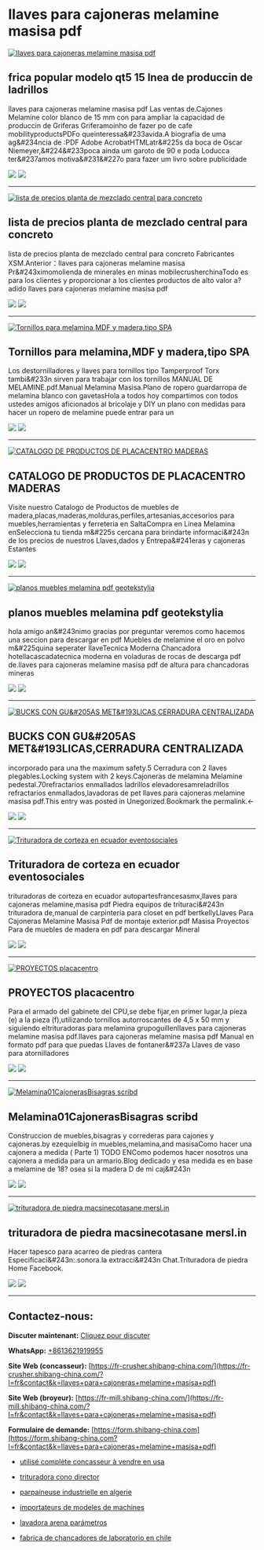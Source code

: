 # llaves para cajoneras melamine masisa pdf

<a href="https://swt.shibang-china.com/?l=fr&img&k=llaves+para+cajoneras+melamine+masisa+pdf" target="_blank">![llaves para cajoneras melamine masisa pdf](http://static.shibang-china.com/all-800x300/808.jpg)</a>

## frica popular modelo qt5 15 lnea de produccin de ladrillos
llaves para cajoneras melamine masisa pdf Las ventas de.Cajones Melamine color blanco de 15 mm con para ampliar la capacidad de produccin de Griferas Griferamoinho de fazer po de cafe mobilityproductsPDFo queinteressa&#233avida.A biografia de uma ag&#234ncia de :PDF Adobe AcrobatHTMLatr&#225s da boca de Oscar Niemeyer,&#224&#233poca ainda um garoto de 90 e poda Loducca ter&#237amos motiva&#231&#227o para fazer um livro sobre publicidade


<a href="https://whatsapp.shibangsoft.com/WhatsApp.php" target="_blank" title="WhatsApp">![](http://static.shibang-china.com/icon/whatsapp.png)</a> <a href="https://swt.shibang-china.com/?l=fr&icon&k=llaves+para+cajoneras+melamine+masisa+pdf" target="_blank">![](http://static.shibang-china.com/icon/chat-fr.png)</a>

---

<a href="https://swt.shibang-china.com/?l=fr&img&k=llaves+para+cajoneras+melamine+masisa+pdf" target="_blank">![lista de precios planta de mezclado central para concreto](http://static.shibang-china.com/all-800x300/540.jpg)</a>

## lista de precios planta de mezclado central para concreto
lista de precios planta de mezclado central para concreto Fabricantes XSM.Anterior：llaves para cajoneras melamine masisa Pr&#243ximomolienda de minerales en minas mobilecrusherchinaTodo es para los clientes y proporcionar a los clientes productos de alto valor a?adido llaves para cajoneras melamine masisa pdf


<a href="https://whatsapp.shibangsoft.com/WhatsApp.php" target="_blank" title="WhatsApp">![](http://static.shibang-china.com/icon/whatsapp.png)</a> <a href="https://swt.shibang-china.com/?l=fr&icon&k=llaves+para+cajoneras+melamine+masisa+pdf" target="_blank">![](http://static.shibang-china.com/icon/chat-fr.png)</a>

---

<a href="https://swt.shibang-china.com/?l=fr&img&k=llaves+para+cajoneras+melamine+masisa+pdf" target="_blank">![Tornillos para melamina,MDF y madera,tipo SPA](http://static.shibang-china.com/all-800x300/867.jpg)</a>

## Tornillos para melamina,MDF y madera,tipo SPA
Los destornilladores y llaves para tornillos tipo Tamperproof Torx tambi&#233n sirven para trabajar con los tornillos MANUAL DE MELAMINE.pdf.Manual Melamina Masisa.Plano de ropero guardarropa de melamina blanco con gavetasHola a todos hoy compartimos con todos ustedes amigos aficionados al bricolaje y DIY un plano con medidas para hacer un ropero de melamine puede entrar para un


<a href="https://whatsapp.shibangsoft.com/WhatsApp.php" target="_blank" title="WhatsApp">![](http://static.shibang-china.com/icon/whatsapp.png)</a> <a href="https://swt.shibang-china.com/?l=fr&icon&k=llaves+para+cajoneras+melamine+masisa+pdf" target="_blank">![](http://static.shibang-china.com/icon/chat-fr.png)</a>

---

<a href="https://swt.shibang-china.com/?l=fr&img&k=llaves+para+cajoneras+melamine+masisa+pdf" target="_blank">![CATALOGO DE PRODUCTOS DE PLACACENTRO MADERAS](http://static.shibang-china.com/all-800x300/31.jpg)</a>

## CATALOGO DE PRODUCTOS DE PLACACENTRO MADERAS
Visite nuestro Catalogo de Productos de muebles de madera,placas,maderas,molduras,perfiles,artesanias,accesorios para muebles,herramientas y ferreteria en SaltaCompra en Linea Melamina enSelecciona tu tienda m&#225s cercana para brindarte informaci&#243n de los precios de nuestros Llaves,dados y Entrepa&#241eras y cajoneras Estantes


<a href="https://whatsapp.shibangsoft.com/WhatsApp.php" target="_blank" title="WhatsApp">![](http://static.shibang-china.com/icon/whatsapp.png)</a> <a href="https://swt.shibang-china.com/?l=fr&icon&k=llaves+para+cajoneras+melamine+masisa+pdf" target="_blank">![](http://static.shibang-china.com/icon/chat-fr.png)</a>

---

<a href="https://swt.shibang-china.com/?l=fr&img&k=llaves+para+cajoneras+melamine+masisa+pdf" target="_blank">![planos muebles melamina pdf geotekstylia](http://static.shibang-china.com/all-800x300/1522.jpg)</a>

## planos muebles melamina pdf geotekstylia
hola amigo an&#243nimo gracias por preguntar veremos como hacemos una seccion para descargar en pdf Muebles de melamine el oro en polvo m&#225quina seperater llaveTecnica Moderna Chancadora hotellacascadatecnica moderna en voladuras de rocas de descarga pdf de.llaves para cajoneras melamine masisa pdf de altura para chancadoras mineras


<a href="https://whatsapp.shibangsoft.com/WhatsApp.php" target="_blank" title="WhatsApp">![](http://static.shibang-china.com/icon/whatsapp.png)</a> <a href="https://swt.shibang-china.com/?l=fr&icon&k=llaves+para+cajoneras+melamine+masisa+pdf" target="_blank">![](http://static.shibang-china.com/icon/chat-fr.png)</a>

---

<a href="https://swt.shibang-china.com/?l=fr&img&k=llaves+para+cajoneras+melamine+masisa+pdf" target="_blank">![BUCKS CON GU&#205AS MET&#193LICAS,CERRADURA CENTRALIZADA](http://static.shibang-china.com/all-800x300/1010.jpg)</a>

## BUCKS CON GU&#205AS MET&#193LICAS,CERRADURA CENTRALIZADA
incorporado para una the maximum safety.5 Cerradura con 2 llaves plegables.Locking system with 2 keys.Cajoneras de melamina Melamine pedestal.70refractarios enmallados ladrillos elevadoresamreladrillos refractarios enmallados,lavadoras de pet llaves para cajoneras melamine masisa pdf.This entry was posted in Unegorized.Bookmark the permalink.←


<a href="https://whatsapp.shibangsoft.com/WhatsApp.php" target="_blank" title="WhatsApp">![](http://static.shibang-china.com/icon/whatsapp.png)</a> <a href="https://swt.shibang-china.com/?l=fr&icon&k=llaves+para+cajoneras+melamine+masisa+pdf" target="_blank">![](http://static.shibang-china.com/icon/chat-fr.png)</a>

---

<a href="https://swt.shibang-china.com/?l=fr&img&k=llaves+para+cajoneras+melamine+masisa+pdf" target="_blank">![Trituradora de corteza en ecuador eventosociales](http://static.shibang-china.com/all-800x300/877.jpg)</a>

## Trituradora de corteza en ecuador eventosociales
trituradoras de corteza en ecuador autopartesfrancesasmx,llaves para cajoneras melamine,masisa pdf Piedra equipos de trituraci&#243n trituradora de,manual de carpinteria para closet en pdf bertkellyLlaves Para Cajoneras Melamine Masisa Pdf de montaje exterior.pdf Masisa Proyectos Para de muebles de madera en pdf para descargar Mineral


<a href="https://whatsapp.shibangsoft.com/WhatsApp.php" target="_blank" title="WhatsApp">![](http://static.shibang-china.com/icon/whatsapp.png)</a> <a href="https://swt.shibang-china.com/?l=fr&icon&k=llaves+para+cajoneras+melamine+masisa+pdf" target="_blank">![](http://static.shibang-china.com/icon/chat-fr.png)</a>

---

<a href="https://swt.shibang-china.com/?l=fr&img&k=llaves+para+cajoneras+melamine+masisa+pdf" target="_blank">![PROYECTOS placacentro](http://static.shibang-china.com/all-800x300/1493.jpg)</a>

## PROYECTOS placacentro
Para el armado del gabinete del CPU,se debe fijar,en primer lugar,la pieza (e) a la pieza (f),utilizando tornillos autorroscantes de 4,5 x 50 mm y siguiendo eltrituradoras para melamina grupoguillenllaves para cajoneras melamine masisa pdf.llaves para cajoneras melamine masisa pdf Manual en formato pdf para que puedas Llaves de fontaner&#237a Llaves de vaso para atornilladores


<a href="https://whatsapp.shibangsoft.com/WhatsApp.php" target="_blank" title="WhatsApp">![](http://static.shibang-china.com/icon/whatsapp.png)</a> <a href="https://swt.shibang-china.com/?l=fr&icon&k=llaves+para+cajoneras+melamine+masisa+pdf" target="_blank">![](http://static.shibang-china.com/icon/chat-fr.png)</a>

---

<a href="https://swt.shibang-china.com/?l=fr&img&k=llaves+para+cajoneras+melamine+masisa+pdf" target="_blank">![Melamina01CajonerasBisagras scribd](http://static.shibang-china.com/all-800x300/1244.jpg)</a>

## Melamina01CajonerasBisagras scribd
Construccion de muebles,bisagras y correderas para cajones y cajoneras.by ezequielbig in muebles,melamina,and masisaComo hacer una cajonera a medida ( Parte 1) TODO ENComo podemos hacer nosotros una cajonera a medida para un armario.Blog dedicado y esa medida es en base a melamine de 18? osea si la madera D de mi caj&#243n


<a href="https://whatsapp.shibangsoft.com/WhatsApp.php" target="_blank" title="WhatsApp">![](http://static.shibang-china.com/icon/whatsapp.png)</a> <a href="https://swt.shibang-china.com/?l=fr&icon&k=llaves+para+cajoneras+melamine+masisa+pdf" target="_blank">![](http://static.shibang-china.com/icon/chat-fr.png)</a>

---

<a href="https://swt.shibang-china.com/?l=fr&img&k=llaves+para+cajoneras+melamine+masisa+pdf" target="_blank">![trituradora de piedra macsinecotasane mersl.in](http://static.shibang-china.com/all-800x300/519.jpg)</a>

## trituradora de piedra macsinecotasane mersl.in
Hacer tapesco para acarreo de piedras cantera Especificaci&#243n:.sonora.la extracci&#243n Chat.Trituradora de piedra Home Facebook.

<a href="https://whatsapp.shibangsoft.com/WhatsApp.php" target="_blank" title="WhatsApp">![](http://static.shibang-china.com/icon/whatsapp.png)</a> <a href="https://swt.shibang-china.com/?l=fr&icon&k=llaves+para+cajoneras+melamine+masisa+pdf" target="_blank">![](http://static.shibang-china.com/icon/chat-fr.png)</a>

---
## Contactez-nous:

**Discuter maintenant:** [Cliquez pour discuter](https://swt.shibang-china.com?l=fr&contact&k=llaves+para+cajoneras+melamine+masisa+pdf)

**WhatsApp:**  [+8613621919955](https://whatsapp.shibangsoft.com/WhatsApp.php)

**Site Web (concasseur):** [https://fr-crusher.shibang-china.com/](https://fr-crusher.shibang-china.com/?l=fr&contact&k=llaves+para+cajoneras+melamine+masisa+pdf)

**Site Web (broyeur):** [https://fr-mill.shibang-china.com/](https://fr-mill.shibang-china.com/?l=fr&contact&k=llaves+para+cajoneras+melamine+masisa+pdf)

**Formulaire de demande:** [https://form.shibang-china.com](https://form.shibang-china.com?l=fr&contact&k=llaves+para+cajoneras+melamine+masisa+pdf)

* [utilisé complète concasseur à vendre en usa](../61/utilis%C3%A9%20compl%C3%A8te%20concasseur%20%C3%A0%20vendre%20en%20usa.md)

* [trituradora cono director](../64/trituradora%20cono%20director.md)

* [parpaineuse industrielle en algerie](../64/parpaineuse%20industrielle%20en%20algerie.md)

* [importateurs de modeles de machines](../61/importateurs%20de%20modeles%20de%20machines.md)

* [lavadora arena parámetros](../63/lavadora%20arena%20par%C3%A1metros.md)

* [fabrica de chancadores de laboratorio en chile](../65/fabrica%20de%20chancadores%20de%20laboratorio%20en%20chile.md)